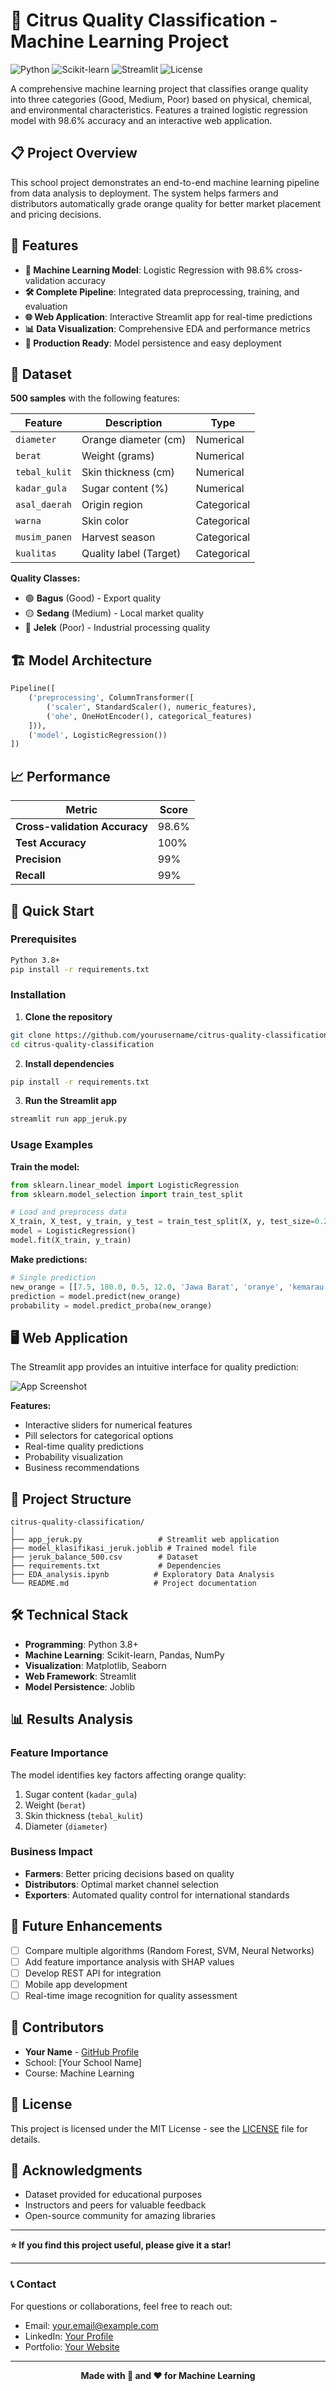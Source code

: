 # 🍊 Citrus Quality Classification - Machine Learning Project

![Python](https://img.shields.io/badge/Python-3.8%2B-blue)
![Scikit-learn](https://img.shields.io/badge/Scikit--learn-1.2%2B-orange)
![Streamlit](https://img.shields.io/badge/Streamlit-1.28%2B-red)
![License](https://img.shields.io/badge/License-MIT-green)

A comprehensive machine learning project that classifies orange quality into three categories (Good, Medium, Poor) based on physical, chemical, and environmental characteristics. Features a trained logistic regression model with 98.6% accuracy and an interactive web application.

## 📋 Project Overview

This school project demonstrates an end-to-end machine learning pipeline from data analysis to deployment. The system helps farmers and distributors automatically grade orange quality for better market placement and pricing decisions.

## 🎯 Features

- **🤖 Machine Learning Model**: Logistic Regression with 98.6% cross-validation accuracy
- **🛠️ Complete Pipeline**: Integrated data preprocessing, training, and evaluation
- **🌐 Web Application**: Interactive Streamlit app for real-time predictions
- **📊 Data Visualization**: Comprehensive EDA and performance metrics
- **🔧 Production Ready**: Model persistence and easy deployment

## 📁 Dataset

**500 samples** with the following features:

| Feature | Description | Type |
|---------|-------------|------|
| `diameter` | Orange diameter (cm) | Numerical |
| `berat` | Weight (grams) | Numerical |
| `tebal_kulit` | Skin thickness (cm) | Numerical |
| `kadar_gula` | Sugar content (%) | Numerical |
| `asal_daerah` | Origin region | Categorical |
| `warna` | Skin color | Categorical |
| `musim_panen` | Harvest season | Categorical |
| `kualitas` | Quality label (Target) | Categorical |

**Quality Classes:**
- 🟢 **Bagus** (Good) - Export quality
- 🟡 **Sedang** (Medium) - Local market quality  
- 🔴 **Jelek** (Poor) - Industrial processing quality

## 🏗️ Model Architecture

```python
Pipeline([
    ('preprocessing', ColumnTransformer([
        ('scaler', StandardScaler(), numeric_features),
        ('ohe', OneHotEncoder(), categorical_features)
    ])),
    ('model', LogisticRegression())
])
```

## 📈 Performance

| Metric | Score |
|--------|-------|
| **Cross-validation Accuracy** | 98.6% |
| **Test Accuracy** | 100% |
| **Precision** | 99% |
| **Recall** | 99% |

## 🚀 Quick Start

### Prerequisites
```bash
Python 3.8+
pip install -r requirements.txt
```

### Installation
1. **Clone the repository**
```bash
git clone https://github.com/yourusername/citrus-quality-classification.git
cd citrus-quality-classification
```

2. **Install dependencies**
```bash
pip install -r requirements.txt
```

3. **Run the Streamlit app**
```bash
streamlit run app_jeruk.py
```

### Usage Examples

**Train the model:**
```python
from sklearn.linear_model import LogisticRegression
from sklearn.model_selection import train_test_split

# Load and preprocess data
X_train, X_test, y_train, y_test = train_test_split(X, y, test_size=0.2)
model = LogisticRegression()
model.fit(X_train, y_train)
```

**Make predictions:**
```python
# Single prediction
new_orange = [[7.5, 180.0, 0.5, 12.0, 'Jawa Barat', 'oranye', 'kemarau']]
prediction = model.predict(new_orange)
probability = model.predict_proba(new_orange)
```

## 🖥️ Web Application

The Streamlit app provides an intuitive interface for quality prediction:

![App Screenshot](https://via.placeholder.com/800x400.png?text=Citrus+Quality+Classifier+App)

**Features:**
- Interactive sliders for numerical features
- Pill selectors for categorical options
- Real-time quality predictions
- Probability visualization
- Business recommendations

## 📂 Project Structure

```
citrus-quality-classification/
│
├── app_jeruk.py                 # Streamlit web application
├── model_klasifikasi_jeruk.joblib # Trained model file
├── jeruk_balance_500.csv        # Dataset
├── requirements.txt             # Dependencies
├── EDA_analysis.ipynb          # Exploratory Data Analysis
└── README.md                   # Project documentation
```

## 🛠️ Technical Stack

- **Programming**: Python 3.8+
- **Machine Learning**: Scikit-learn, Pandas, NumPy
- **Visualization**: Matplotlib, Seaborn
- **Web Framework**: Streamlit
- **Model Persistence**: Joblib

## 📊 Results Analysis

### Feature Importance
The model identifies key factors affecting orange quality:
1. Sugar content (`kadar_gula`)
2. Weight (`berat`) 
3. Skin thickness (`tebal_kulit`)
4. Diameter (`diameter`)

### Business Impact
- **Farmers**: Better pricing decisions based on quality
- **Distributors**: Optimal market channel selection
- **Exporters**: Automated quality control for international standards

## 🔮 Future Enhancements

- [ ] Compare multiple algorithms (Random Forest, SVM, Neural Networks)
- [ ] Add feature importance analysis with SHAP values
- [ ] Develop REST API for integration
- [ ] Mobile app development
- [ ] Real-time image recognition for quality assessment

## 👥 Contributors

- **Your Name** - [GitHub Profile](https://github.com/yourusername)
- School: [Your School Name]
- Course: Machine Learning

## 📄 License

This project is licensed under the MIT License - see the [LICENSE](LICENSE) file for details.

## 🙏 Acknowledgments

- Dataset provided for educational purposes
- Instructors and peers for valuable feedback
- Open-source community for amazing libraries

---

**⭐ If you find this project useful, please give it a star!**

---

### 📞 Contact

For questions or collaborations, feel free to reach out:
- Email: your.email@example.com
- LinkedIn: [Your Profile](https://linkedin.com/in/yourprofile)
- Portfolio: [Your Website](https://yourwebsite.com)

---

<div align="center">
  
**Made with 🍊 and ❤️ for Machine Learning**

</div>
